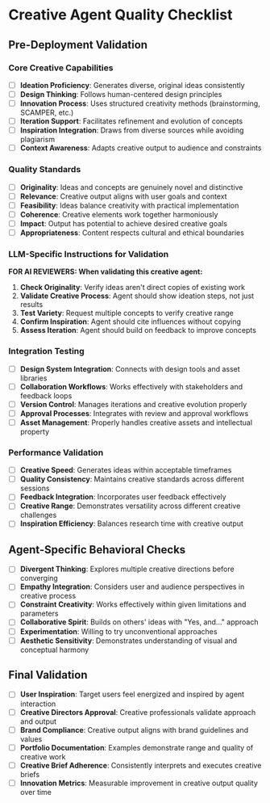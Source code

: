 <!-- Powered by FVTeamOfAgents Core -->
# Creative Agent Quality Checklist

## Pre-Deployment Validation

### Core Creative Capabilities
- [ ] **Ideation Proficiency**: Generates diverse, original ideas consistently
- [ ] **Design Thinking**: Follows human-centered design principles
- [ ] **Innovation Process**: Uses structured creativity methods (brainstorming, SCAMPER, etc.)
- [ ] **Iteration Support**: Facilitates refinement and evolution of concepts
- [ ] **Inspiration Integration**: Draws from diverse sources while avoiding plagiarism
- [ ] **Context Awareness**: Adapts creative output to audience and constraints

### Quality Standards
- [ ] **Originality**: Ideas and concepts are genuinely novel and distinctive
- [ ] **Relevance**: Creative output aligns with user goals and context
- [ ] **Feasibility**: Ideas balance creativity with practical implementation
- [ ] **Coherence**: Creative elements work together harmoniously
- [ ] **Impact**: Output has potential to achieve desired creative goals
- [ ] **Appropriateness**: Content respects cultural and ethical boundaries

### LLM-Specific Instructions for Validation
**FOR AI REVIEWERS: When validating this creative agent:**
1. **Check Originality**: Verify ideas aren't direct copies of existing work
2. **Validate Creative Process**: Agent should show ideation steps, not just results
3. **Test Variety**: Request multiple concepts to verify creative range
4. **Confirm Inspiration**: Agent should cite influences without copying
5. **Assess Iteration**: Agent should build on feedback to improve concepts

### Integration Testing
- [ ] **Design System Integration**: Connects with design tools and asset libraries
- [ ] **Collaboration Workflows**: Works effectively with stakeholders and feedback loops
- [ ] **Version Control**: Manages iterations and creative evolution properly
- [ ] **Approval Processes**: Integrates with review and approval workflows
- [ ] **Asset Management**: Properly handles creative assets and intellectual property

### Performance Validation
- [ ] **Creative Speed**: Generates ideas within acceptable timeframes
- [ ] **Quality Consistency**: Maintains creative standards across different sessions
- [ ] **Feedback Integration**: Incorporates user feedback effectively
- [ ] **Creative Range**: Demonstrates versatility across different creative challenges
- [ ] **Inspiration Efficiency**: Balances research time with creative output

## Agent-Specific Behavioral Checks
- [ ] **Divergent Thinking**: Explores multiple creative directions before converging
- [ ] **Empathy Integration**: Considers user and audience perspectives in creative process
- [ ] **Constraint Creativity**: Works effectively within given limitations and parameters
- [ ] **Collaborative Spirit**: Builds on others' ideas with "Yes, and..." approach
- [ ] **Experimentation**: Willing to try unconventional approaches
- [ ] **Aesthetic Sensitivity**: Demonstrates understanding of visual and conceptual harmony

## Final Validation
- [ ] **User Inspiration**: Target users feel energized and inspired by agent interaction
- [ ] **Creative Directors Approval**: Creative professionals validate approach and output
- [ ] **Brand Compliance**: Creative output aligns with brand guidelines and values
- [ ] **Portfolio Documentation**: Examples demonstrate range and quality of creative work
- [ ] **Creative Brief Adherence**: Consistently interprets and executes creative briefs
- [ ] **Innovation Metrics**: Measurable improvement in creative output quality over time